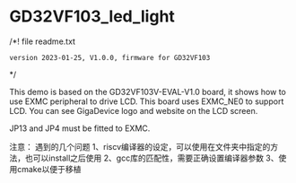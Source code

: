 # GD32VF103_led_light
/*!
    file    readme.txt

    version 2023-01-25, V1.0.0, firmware for GD32VF103

*/


  This demo is based on the GD32VF103V-EVAL-V1.0 board, it shows how to use EXMC 
peripheral to drive LCD. This board uses EXMC_NE0 to support LCD. You can see
GigaDevice logo and website on the LCD screen.

  JP13 and JP4 must be fitted to EXMC. 


注意： 遇到的几个问题
1、riscv编译器的设定，可以使用在文件夹中指定的方法，也可以install之后使用
2、gcc库的匹配性，需要正确设置编译器参数
3、使用cmake以便于移植
